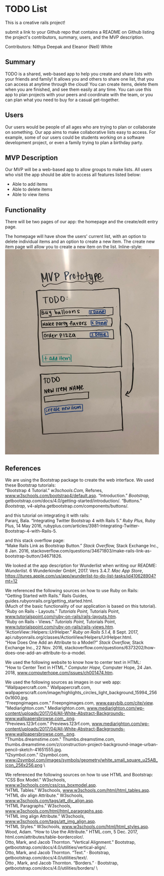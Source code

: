 # TODO List
This is a creative rails project!

submit a link to your Github repo that contains a README on Github listing the project's contributors, summary, users, and the MVP description.

Contributors: Nithya Deepak and Eleanor (Nell) White

## Summary
TODO is a shared, web-based app to help you create and share lists with your friends and family! It allows you and others to share one list, that you can access at anytime through the cloud! You can create items, delete them when you are finished, and see them easily at any time. You can use this app to plan projects with your peers and coordinate with the team, or you can plan what you need to buy for a casual get-together.


## Users

Our users would be people of all ages who are trying to plan or collaborate on something. Our app aims to make collaborative lists easy to access. For example, some of our users could be students working on a software development project, or even a family trying to plan a birthday party.


## MVP Description

Our MVP will be a web-based app to allow groups to make lists. All users who visit the app should be able to access all features listed below:

- Able to add items
- Able to delete items
- Able to view items

## Functionality

There will be two pages of our app: the homepage and the create/edit entry page.

The homepage will have show the users' current list, with an option to delete individual items and an option to create a new item.
The create new item page will allow you to create a new item on the list.
Inline-style: 
![Interface Design](https://github.com/Nithya-Nelll/TodoList/blob/master/AppLoopCreativeRailsProject.jpg "Interface Design")





## References
We are using the Bootstrap package to create the web interface.
We used these Bootstrap tutorials: \
“Bootstrap 4 Tutorial.” *w3schools.Com,* Refsnes, www.w3schools.com/bootstrap4/default.asp.
“Introduction.” *Bootstrap,* getbootstrap.com/docs/4.0/getting-started/introduction/.
“Buttons.” *Bootstrap,* v4-alpha.getbootstrap.com/components/buttons/.

and this tutorial on integrating it with rails: \
Paranj, Bala. “Integrating Twitter Bootstrap 4 with Rails 5.” *Ruby Plus,* Ruby Plus, 14 May 2016, rubyplus.com/articles/3981-Integrating-Twitter-Bootstrap-4-with-Rails-5.

and this stack overflow page: \
 “Make Rails Link as Bootstrap Button.” *Stack Overflow,* Stack Exchange Inc., 8 Jan. 2016, stackoverflow.com/questions/34671803/make-rails-link-as-bootstrap-button/34671826.

We looked at the app description for Wunderlist when writing our README: \
*Wunderlist*. 6 Wunderkinder GmbH, 2017. Vers 3.4.7. *Mac App Store*, https://itunes.apple.com/us/app/wunderlist-to-do-list-tasks/id410628904?mt=12

We referenced the following sources on how to use Ruby on Rails: \
 “Getting Started with Rails.” Rails Guides, guides.rubyonrails.org/getting_started.html. \
 (Much of the basic functionality of our application is based on this tutorial). \
“Ruby on Rails - Layouts.” *Tutorials Point,* Tutorials Point, www.tutorialspoint.com/ruby-on-rails/rails-layouts.htm. \
“Ruby on Rails - Views.” *Tutorials Point,* Tutorials Point, www.tutorialspoint.com/ruby-on-rails/rails-views.htm. \
“ActionView::Helpers::UrlHelper.” *Ruby on Rails 5.1.4,* 8 Sept. 2017, api.rubyonrails.org/classes/ActionView/Helpers/UrlHelper.html. \
“How Does One Add an Attribute to a Model?” *Stack Overflow,* Stack Exchange Inc., 22 Nov. 2016, stackoverflow.com/questions/6373202/how-does-one-add-an-attribute-to-a-model.

We used the following website to know how to center text in HTML: \
“How to Center Text in HTML.” *Computer Hope,* Computer Hope, 24 Jan. 2018, www.computerhope.com/issues/ch001474.htm.

We used the following sources as images in our web app: \
“Wallpapercraft.com.” Wallpapercraft.com, wallpaperscraft.com/image/highlights_circles_light_background_15994_2560x1600.jpg. \
“Freepngimages.com.” Freepngimages.com, www.easybib.com/cite/view. \
"Mediarighton.com." Mediarighton.com, www.mediarighton.com/wp-content/uploads/2017/04/All-White-Abstract-Backgrounds-www.wallpapersbrowse.com_.png. \
"Previews.123rf.com." Previews.123rf.com, www.mediarighton.com/wp-content/uploads/2017/04/All-White-Abstract-Backgrounds-www.wallpapersbrowse.com_.png. \
"Thumbs.dreamstime.com." Thumbs.dreamstime.com, thumbs.dreamstime.com/z/construction-project-background-image-urban-pencil-sketch-41651555.jpg. \
"I2symbol.com." I2symbol.com, www.i2symbol.com/images/symbols/geometry/white_small_square_u25AB_icon_256x256.png \

We referenced the following sources on how to use HTML and Bootstrap: \
“CSS Box Model.” W3schools, www.w3schools.com/css/css_boxmodel.asp. \
“HTML Tables.” W3schools, www.w3schools.com/html/html_tables.asp. \
“HTML div align Attribute.” W3schools, www.w3schools.com/tags/att_div_align.asp. \
“HTML Paragraphs.” W3schools, www.w3schools.com/html/html_paragraphs.asp. \
“HTML img align Attribute.” W3schools, www.w3schools.com/tags/att_img_align.asp. \
“HTML Styles.” W3schools, www.w3schools.com/html/html_styles.asp. \
Wood, Adam. “How to Use the Attribute.” HTML.com, 5 Dec. 2017, html.com/attributes/table-bordercolor/. \
Otto, Mark, and Jacob Thornton. “Vertical Alignment.” Bootstrap, getbootstrap.com/docs/4.0/utilities/vertical-align/. \
Otto, Mark, and Jacob Thornton. “Text.” · Bootstrap, getbootstrap.com/docs/4.0/utilities/text/. \
Otto , Mark, and Jacob Thornton. “Borders.” · Bootstrap, getbootstrap.com/docs/4.0/utilities/borders/ \

